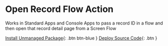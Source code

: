 # Open Record Flow Action

Works in Standard Apps and Console Apps to pass a record ID in a flow and then open that record detail page from a Screen Flow

[Install Unmanaged Package](https://login.salesforce.com/packaging/installPackage.apexp?p0=04t5w000005qw6WAAQ){: .btn btn-blue }
[Deploy Source Code](https://githubsfdeploy.herokuapp.com?owner=wmpcx&repo=open-record-flow-action&ref=main){: .btn }